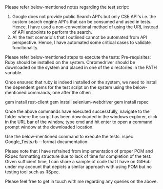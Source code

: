Please refer below-mentioned notes regarding the test script:
1. Google does not provide public Search API's but only CSE API's i.e. the custom search engine API's that can be consumed and used in tests. Hence, I have used a non-conventional method of using the URL instead of API endpoints to perform the search.
2. All the test scenario's that I outlined cannot be automated from API perspective. Hence, I have automated some critical cases to validate functionality.

Please refer below-mentioned steps to execute the tests:
Pre-requisites:
Ruby should be installed on the system.
Chromedriver should be downloaded on the system and placed in one of the directories in the PATH variable.

Once ensured that ruby is indeed installed on the system, we need to install the dependent gems for the test script on the system using the below-mentioned commands, one after the other:

gem install rest-client
gem install selenium-webdriver
gem install rspec

Once the above commands have executed successfully, navigate to the folder where the script has been downloaded in the windows explorer, click in the URL bar of the window, type cmd and hit enter to open a command prompt window at the downloaded location.

Use the below-mentioned command to execute the tests:
rspec Google_Tests.rb --format documentation

Please note that I have refrained from implementation of proper POM and RSpec formatting structure due to lack of time for completion of the test. Given sufficient time, I can share a sample of code that I have on GitHub under my account that depicts a similar approach with using POM but no testing tool such as RSpec.

Please feel free to get in touch with me regarding any queries on the above.
